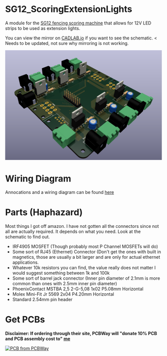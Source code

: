 # SG12_ScoringExtensionLights

A module for the [SG12 fencing scoring machine](https://www.blue-gauntlet.com/SG12-ST-MACHINE-w-score-and-time-and-remote_p_3799.html) that allows for 12V LED strips to be used as extension lights.

You can view the mirror on [CADLAB.io](https://cadlab.io/project/27194/main/files) if you want to see the schematic. < Needs to be updated, not sure why mirroring is not working.

![Image of 3D PCB Rendering](pcb_3d_view.png)

# Wiring Diagram

Annocations and a wiring diagram can be found [here](Wiring.md)

# Parts (Haphazard)

Most things I got off amazon. I have not gotten all the connectors since not all are actually required. It depends on what you need. Look at the schematic to find out.

- IRF4905 MOSFET (Though probably most P Channel MOSFETs will do)
- Some sort of RJ45 (Ethernet) Connector (Don't get the ones with built in magnetics, those are usually a bit larger and are only for actual ethernet applications.
- Whatever 10k resistors you can find, the value really does not matter I would suggest something between 1k and 100k
- Some sort of barrel jack connector (Inner pin diameter of 2.1mm is more common than ones with 2.5mm inner pin diameter)
- PhoenixContact MSTBA 2,5 2-G-5,08 1x02 P5.08mm Horizontal
- Molex Mini-Fit Jr 5569 2x04 P4.20mm Horizontal
- Standard 2.54mm pin header

# Get PCBs

**Disclaimer: If ordering through their site, PCBWay will "donate 10% PCB and PCB assembly cost to" [me](https://github.com/QuantumEF)**

<a href="https://www.pcbway.com/project/shareproject/SG12_ScoringExtensionLights_36ba9fa8.html"><img src="https://www.pcbway.com/project/img/images/frompcbway-1220.png" alt="PCB from PCBWay" /></a>

